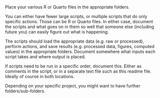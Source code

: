 Place your various R or Quarto files in the appropriate folders.

You can either have fewer large scripts, or multiple scripts that do only specific actions. Those can be R or Quarto files. In either case, document the scripts and what goes on in them so well that someone else (including future you) can easily figure out what is happening.

The scripts should load the appropriate data (e.g. raw or processed), perform actions, and save results (e.g. processed data, figures, computed values) in the appropriate folders. Document somewhere what inputs each script takes and where output is placed. 

If scripts need to be run in a specific order, document this. Either as comments in the script, or in a separate text file such as this readme file. Ideally of course in both locations.

Depending on your specific project, you might want to have further folders/sub-folders.